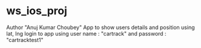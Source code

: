 # ws_ios_proj
Author "Anuj Kumar Choubey" 
App to show users details and position using lat, lng login to app using user name : "cartrack" and password : "cartracktest1"
